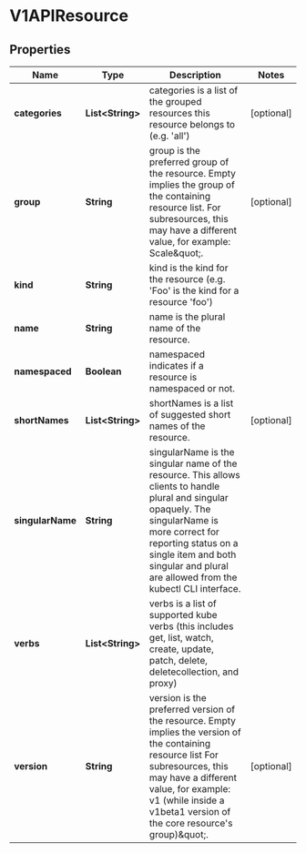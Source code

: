 
# V1APIResource

## Properties
Name | Type | Description | Notes
------------ | ------------- | ------------- | -------------
**categories** | **List&lt;String&gt;** | categories is a list of the grouped resources this resource belongs to (e.g. &#39;all&#39;) |  [optional]
**group** | **String** | group is the preferred group of the resource.  Empty implies the group of the containing resource list. For subresources, this may have a different value, for example: Scale\&quot;. |  [optional]
**kind** | **String** | kind is the kind for the resource (e.g. &#39;Foo&#39; is the kind for a resource &#39;foo&#39;) | 
**name** | **String** | name is the plural name of the resource. | 
**namespaced** | **Boolean** | namespaced indicates if a resource is namespaced or not. | 
**shortNames** | **List&lt;String&gt;** | shortNames is a list of suggested short names of the resource. |  [optional]
**singularName** | **String** | singularName is the singular name of the resource.  This allows clients to handle plural and singular opaquely. The singularName is more correct for reporting status on a single item and both singular and plural are allowed from the kubectl CLI interface. | 
**verbs** | **List&lt;String&gt;** | verbs is a list of supported kube verbs (this includes get, list, watch, create, update, patch, delete, deletecollection, and proxy) | 
**version** | **String** | version is the preferred version of the resource.  Empty implies the version of the containing resource list For subresources, this may have a different value, for example: v1 (while inside a v1beta1 version of the core resource&#39;s group)\&quot;. |  [optional]



